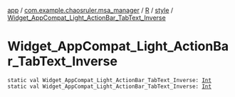 [app](../../../index.md) / [com.example.chaosruler.msa_manager](../../index.md) / [R](../index.md) / [style](index.md) / [Widget_AppCompat_Light_ActionBar_TabText_Inverse](.)

# Widget_AppCompat_Light_ActionBar_TabText_Inverse

`static val Widget_AppCompat_Light_ActionBar_TabText_Inverse: `[`Int`](https://kotlinlang.org/api/latest/jvm/stdlib/kotlin/-int/index.html)
`static val Widget_AppCompat_Light_ActionBar_TabText_Inverse: `[`Int`](https://kotlinlang.org/api/latest/jvm/stdlib/kotlin/-int/index.html)